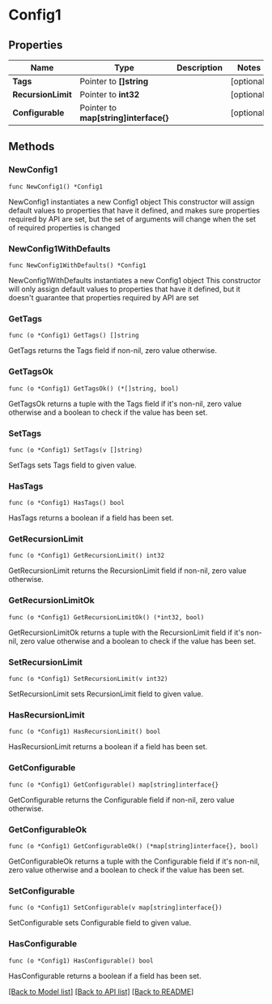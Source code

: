 # Config1

## Properties

Name | Type | Description | Notes
------------ | ------------- | ------------- | -------------
**Tags** | Pointer to **[]string** |  | [optional] 
**RecursionLimit** | Pointer to **int32** |  | [optional] 
**Configurable** | Pointer to **map[string]interface{}** |  | [optional] 

## Methods

### NewConfig1

`func NewConfig1() *Config1`

NewConfig1 instantiates a new Config1 object
This constructor will assign default values to properties that have it defined,
and makes sure properties required by API are set, but the set of arguments
will change when the set of required properties is changed

### NewConfig1WithDefaults

`func NewConfig1WithDefaults() *Config1`

NewConfig1WithDefaults instantiates a new Config1 object
This constructor will only assign default values to properties that have it defined,
but it doesn't guarantee that properties required by API are set

### GetTags

`func (o *Config1) GetTags() []string`

GetTags returns the Tags field if non-nil, zero value otherwise.

### GetTagsOk

`func (o *Config1) GetTagsOk() (*[]string, bool)`

GetTagsOk returns a tuple with the Tags field if it's non-nil, zero value otherwise
and a boolean to check if the value has been set.

### SetTags

`func (o *Config1) SetTags(v []string)`

SetTags sets Tags field to given value.

### HasTags

`func (o *Config1) HasTags() bool`

HasTags returns a boolean if a field has been set.

### GetRecursionLimit

`func (o *Config1) GetRecursionLimit() int32`

GetRecursionLimit returns the RecursionLimit field if non-nil, zero value otherwise.

### GetRecursionLimitOk

`func (o *Config1) GetRecursionLimitOk() (*int32, bool)`

GetRecursionLimitOk returns a tuple with the RecursionLimit field if it's non-nil, zero value otherwise
and a boolean to check if the value has been set.

### SetRecursionLimit

`func (o *Config1) SetRecursionLimit(v int32)`

SetRecursionLimit sets RecursionLimit field to given value.

### HasRecursionLimit

`func (o *Config1) HasRecursionLimit() bool`

HasRecursionLimit returns a boolean if a field has been set.

### GetConfigurable

`func (o *Config1) GetConfigurable() map[string]interface{}`

GetConfigurable returns the Configurable field if non-nil, zero value otherwise.

### GetConfigurableOk

`func (o *Config1) GetConfigurableOk() (*map[string]interface{}, bool)`

GetConfigurableOk returns a tuple with the Configurable field if it's non-nil, zero value otherwise
and a boolean to check if the value has been set.

### SetConfigurable

`func (o *Config1) SetConfigurable(v map[string]interface{})`

SetConfigurable sets Configurable field to given value.

### HasConfigurable

`func (o *Config1) HasConfigurable() bool`

HasConfigurable returns a boolean if a field has been set.


[[Back to Model list]](../README.md#documentation-for-models) [[Back to API list]](../README.md#documentation-for-api-endpoints) [[Back to README]](../README.md)


